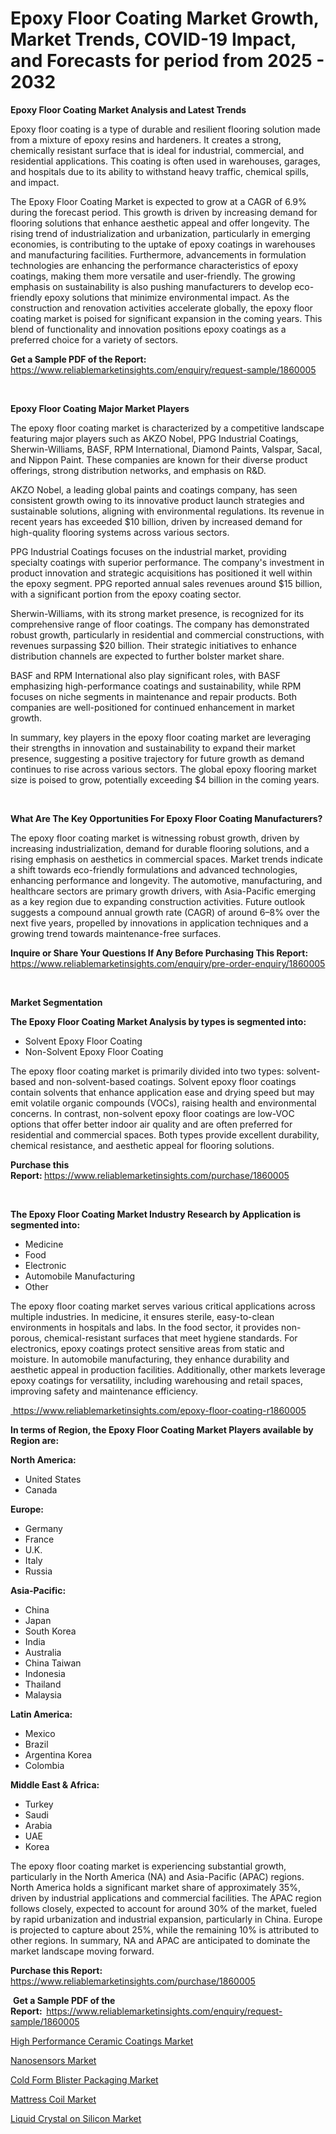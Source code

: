 <p><h1>Epoxy Floor Coating Market Growth, Market Trends, COVID-19 Impact, and Forecasts for period from 2025 - 2032</h1></p><p><strong>Epoxy Floor Coating Market Analysis and Latest Trends</strong></p>
<p><p>Epoxy floor coating is a type of durable and resilient flooring solution made from a mixture of epoxy resins and hardeners. It creates a strong, chemically resistant surface that is ideal for industrial, commercial, and residential applications. This coating is often used in warehouses, garages, and hospitals due to its ability to withstand heavy traffic, chemical spills, and impact.</p><p>The Epoxy Floor Coating Market is expected to grow at a CAGR of 6.9% during the forecast period. This growth is driven by increasing demand for flooring solutions that enhance aesthetic appeal and offer longevity. The rising trend of industrialization and urbanization, particularly in emerging economies, is contributing to the uptake of epoxy coatings in warehouses and manufacturing facilities. Furthermore, advancements in formulation technologies are enhancing the performance characteristics of epoxy coatings, making them more versatile and user-friendly. The growing emphasis on sustainability is also pushing manufacturers to develop eco-friendly epoxy solutions that minimize environmental impact. As the construction and renovation activities accelerate globally, the epoxy floor coating market is poised for significant expansion in the coming years. This blend of functionality and innovation positions epoxy coatings as a preferred choice for a variety of sectors.</p></p>
<p><strong>Get a Sample PDF of the Report:&nbsp;</strong> <a href="https://www.reliablemarketinsights.com/enquiry/request-sample/1860005?utm_campaign=1512&utm_medium=2&utm_source=Github&utm_content=ia&utm_term=30012025&utm_id=epoxy-floor-coating">https://www.reliablemarketinsights.com/enquiry/request-sample/1860005</a></p>
<p>&nbsp;</p>
<p><strong>Epoxy Floor Coating Major Market Players</strong></p>
<p><p>The epoxy floor coating market is characterized by a competitive landscape featuring major players such as AKZO Nobel, PPG Industrial Coatings, Sherwin-Williams, BASF, RPM International, Diamond Paints, Valspar, Sacal, and Nippon Paint. These companies are known for their diverse product offerings, strong distribution networks, and emphasis on R&D.</p><p>AKZO Nobel, a leading global paints and coatings company, has seen consistent growth owing to its innovative product launch strategies and sustainable solutions, aligning with environmental regulations. Its revenue in recent years has exceeded $10 billion, driven by increased demand for high-quality flooring systems across various sectors.</p><p>PPG Industrial Coatings focuses on the industrial market, providing specialty coatings with superior performance. The company's investment in product innovation and strategic acquisitions has positioned it well within the epoxy segment. PPG reported annual sales revenues around $15 billion, with a significant portion from the epoxy coating sector.</p><p>Sherwin-Williams, with its strong market presence, is recognized for its comprehensive range of floor coatings. The company has demonstrated robust growth, particularly in residential and commercial constructions, with revenues surpassing $20 billion. Their strategic initiatives to enhance distribution channels are expected to further bolster market share.</p><p>BASF and RPM International also play significant roles, with BASF emphasizing high-performance coatings and sustainability, while RPM focuses on niche segments in maintenance and repair products. Both companies are well-positioned for continued enhancement in market growth.</p><p>In summary, key players in the epoxy floor coating market are leveraging their strengths in innovation and sustainability to expand their market presence, suggesting a positive trajectory for future growth as demand continues to rise across various sectors. The global epoxy flooring market size is poised to grow, potentially exceeding $4 billion in the coming years.</p></p>
<p>&nbsp;</p>
<p><strong>What Are The Key Opportunities For Epoxy Floor Coating Manufacturers?</strong></p>
<p><p>The epoxy floor coating market is witnessing robust growth, driven by increasing industrialization, demand for durable flooring solutions, and a rising emphasis on aesthetics in commercial spaces. Market trends indicate a shift towards eco-friendly formulations and advanced technologies, enhancing performance and longevity. The automotive, manufacturing, and healthcare sectors are primary growth drivers, with Asia-Pacific emerging as a key region due to expanding construction activities. Future outlook suggests a compound annual growth rate (CAGR) of around 6–8% over the next five years, propelled by innovations in application techniques and a growing trend towards maintenance-free surfaces.</p></p>
<p><strong>Inquire or Share Your Questions If Any Before Purchasing This Report:</strong> <a href="https://www.reliablemarketinsights.com/enquiry/pre-order-enquiry/1860005?utm_campaign=1512&utm_medium=2&utm_source=Github&utm_content=ia&utm_term=30012025&utm_id=epoxy-floor-coating">https://www.reliablemarketinsights.com/enquiry/pre-order-enquiry/1860005</a></p>
<p>&nbsp;</p>
<p><strong>Market Segmentation</strong></p>
<p><strong>The Epoxy Floor Coating Market Analysis by types is segmented into:</strong></p>
<p><ul><li>Solvent Epoxy Floor Coating</li><li>Non-Solvent Epoxy Floor Coating</li></ul></p>
<p><p>The epoxy floor coating market is primarily divided into two types: solvent-based and non-solvent-based coatings. Solvent epoxy floor coatings contain solvents that enhance application ease and drying speed but may emit volatile organic compounds (VOCs), raising health and environmental concerns. In contrast, non-solvent epoxy floor coatings are low-VOC options that offer better indoor air quality and are often preferred for residential and commercial spaces. Both types provide excellent durability, chemical resistance, and aesthetic appeal for flooring solutions.</p></p>
<p><strong>Purchase this Report:&nbsp;</strong><a href="https://www.reliablemarketinsights.com/purchase/1860005?utm_campaign=1512&utm_medium=2&utm_source=Github&utm_content=ia&utm_term=30012025&utm_id=epoxy-floor-coating">https://www.reliablemarketinsights.com/purchase/1860005</a></p>
<p>&nbsp;</p>
<p><strong>The Epoxy Floor Coating Market Industry Research by Application is segmented into:</strong></p>
<p><ul><li>Medicine</li><li>Food</li><li>Electronic</li><li>Automobile Manufacturing</li><li>Other</li></ul></p>
<p><p>The epoxy floor coating market serves various critical applications across multiple industries. In medicine, it ensures sterile, easy-to-clean environments in hospitals and labs. In the food sector, it provides non-porous, chemical-resistant surfaces that meet hygiene standards. For electronics, epoxy coatings protect sensitive areas from static and moisture. In automobile manufacturing, they enhance durability and aesthetic appeal in production facilities. Additionally, other markets leverage epoxy coatings for versatility, including warehousing and retail spaces, improving safety and maintenance efficiency.</p></p>
<p><a href="https://www.reliablemarketinsights.com/epoxy-floor-coating-r1860005?utm_campaign=1512&utm_medium=2&utm_source=Github&utm_content=ia&utm_term=30012025&utm_id=epoxy-floor-coating">&nbsp;https://www.reliablemarketinsights.com/epoxy-floor-coating-r1860005</a></p>
<p><strong>In terms of Region, the Epoxy Floor Coating Market Players available by Region are:</strong></p>
<p>
    <p> <strong> North America: </strong>
        <ul>
            <li>United States</li>
            <li>Canada</li>
        </ul>
        </p> 
    <p> <strong> Europe: </strong>
        <ul>
            <li>Germany</li>
            <li>France</li>
            <li>U.K.</li>
            <li>Italy</li>
            <li>Russia</li>
        </ul>
        </p> 
    <p> <strong> Asia-Pacific: </strong>
        <ul>
            <li>China</li>
            <li>Japan</li>
            <li>South Korea</li>
            <li>India</li>
            <li>Australia</li>
            <li>China Taiwan</li>
            <li>Indonesia</li>
            <li>Thailand</li>
            <li>Malaysia</li>
        </ul>
        </p> 
    <p> <strong> Latin America: </strong>
        <ul>
            <li>Mexico</li>
            <li>Brazil</li>
            <li>Argentina Korea</li>
            <li>Colombia</li>
        </ul>
        </p> 
    <p> <strong> Middle East & Africa: </strong>
        <ul>
            <li>Turkey</li>
            <li>Saudi</li>
            <li>Arabia</li>
            <li>UAE</li>
            <li>Korea</li>
        </ul>
    </p>
    </p>
<p><p>The epoxy floor coating market is experiencing substantial growth, particularly in the North America (NA) and Asia-Pacific (APAC) regions. North America holds a significant market share of approximately 35%, driven by industrial applications and commercial facilities. The APAC region follows closely, expected to account for around 30% of the market, fueled by rapid urbanization and industrial expansion, particularly in China. Europe is projected to capture about 25%, while the remaining 10% is attributed to other regions. In summary, NA and APAC are anticipated to dominate the market landscape moving forward.</p></p>
<p><strong>Purchase this Report: </strong><a href="https://www.reliablemarketinsights.com/purchase/1860005?utm_campaign=1512&utm_medium=2&utm_source=Github&utm_content=ia&utm_term=30012025&utm_id=epoxy-floor-coating">https://www.reliablemarketinsights.com/purchase/1860005</a></p>
<p>&nbsp;<strong>Get a Sample PDF of the Report:&nbsp;&nbsp;</strong><a href="https://www.reliablemarketinsights.com/enquiry/request-sample/1860005?utm_campaign=1512&utm_medium=2&utm_source=Github&utm_content=ia&utm_term=30012025&utm_id=epoxy-floor-coating">https://www.reliablemarketinsights.com/enquiry/request-sample/1860005</a></p>
<p><strong></strong></p>
<p><p><a href="https://github.com/petbigbeepjn/Market-Research-Report-List-1/blob/main/high-performance-ceramic-coatings-market.md?utm_campaign=1512&utm_medium=2&utm_source=Github&utm_content=ia&utm_term=30012025&utm_id=epoxy-floor-coating">High Performance Ceramic Coatings Market</a></p><p><a href="https://github.com/luckyshygirl/Market-Research-Report-List-7/blob/main/nanosensors-market.md?utm_campaign=1512&utm_medium=2&utm_source=Github&utm_content=ia&utm_term=30012025&utm_id=epoxy-floor-coating">Nanosensors Market</a></p><p><a href="https://github.com/risingtrista99259/Market-Research-Report-List-1/blob/main/cold-form-blister-packaging-market.md?utm_campaign=1512&utm_medium=2&utm_source=Github&utm_content=ia&utm_term=30012025&utm_id=epoxy-floor-coating">Cold Form Blister Packaging Market</a></p><p><a href="https://github.com/vimar16th/Market-Research-Report-List-7/blob/main/mattress-coil-market.md?utm_campaign=1512&utm_medium=2&utm_source=Github&utm_content=ia&utm_term=30012025&utm_id=epoxy-floor-coating">Mattress Coil Market</a></p><p><a href="https://github.com/dmitriyvo6rog/Market-Research-Report-List-1/blob/main/liquid-crystal-on-silicon-market.md?utm_campaign=1512&utm_medium=2&utm_source=Github&utm_content=ia&utm_term=30012025&utm_id=epoxy-floor-coating">Liquid Crystal on Silicon Market</a></p></p>
